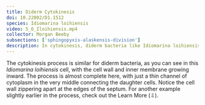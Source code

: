 ```yaml
---
title: Diderm Cytokinesis
doi: 10.22002/D1.1512
species: Idiomarina loihiensis
video: 5_6_Iloihiensis.mp4
collector: Morgan Beeby
subsections: ['sphingopyxis-alaskensis-division']
description: In cytokinesis, diderm bacteria like Idiomarina loihiensis and Sphingopyxis alaskensis constrict their inner membranes and cells walls to divide
---
```


The cytokinesis process is similar for diderm bacteria, as you can see in this *Idiomarina loihiensis* cell, with the cell wall and inner membrane growing inward. The process is almost complete here, with just a thin channel of cytoplasm in the very middle connecting the daughter cells. Notice the cell wall zippering apart at the edges of the septum. For another example slightly earlier in the process, check out the Learn More (⇩).

